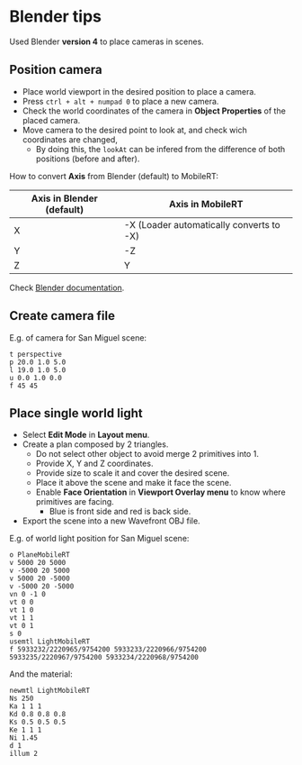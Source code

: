 # Blender tips

Used Blender **version 4** to place cameras in scenes.

## Position camera

* Place world viewport in the desired position to place a camera.
* Press `ctrl + alt + numpad 0` to place a new camera.
* Check the world coordinates of the camera in **Object Properties** of the placed camera.
* Move camera to the desired point to look at, and check wich coordinates are changed,
  * By doing this, the `lookAt` can be infered from the difference of both positions (before and after).

How to convert **Axis** from Blender (default) to MobileRT:

| Axis in Blender (default) | Axis in MobileRT                         |
|---------------------------|------------------------------------------|
| X                         | -X (Loader automatically converts to -X) |
| Y                         | -Z                                       |
| Z                         | Y                                        |

Check [Blender documentation](https://docs.blender.org/manual/en/latest/editors/3dview/navigate/camera_view.html#camera-positioning).

## Create camera file

E.g. of camera for San Miguel scene:

```text
t perspective
p 20.0 1.0 5.0
l 19.0 1.0 5.0
u 0.0 1.0 0.0
f 45 45
```

## Place single world light

* Select **Edit Mode** in **Layout menu**.
* Create a plan composed by 2 triangles.
  * Do not select other object to avoid merge 2 primitives into 1.
  * Provide X, Y and Z coordinates.
  * Provide size to scale it and cover the desired scene.
  * Place it above the scene and make it face the scene.
  * Enable **Face Orientation** in **Viewport Overlay menu** to know where primitives are facing.
    * Blue is front side and red is back side.
* Export the scene into a new Wavefront OBJ file.

E.g. of world light position for San Miguel scene:

```text
o PlaneMobileRT
v 5000 20 5000
v -5000 20 5000
v 5000 20 -5000
v -5000 20 -5000
vn 0 -1 0
vt 0 0
vt 1 0
vt 1 1
vt 0 1
s 0
usemtl LightMobileRT
f 5933232/2220965/9754200 5933233/2220966/9754200 5933235/2220967/9754200 5933234/2220968/9754200
```

And the material:

```text
newmtl LightMobileRT
Ns 250
Ka 1 1 1
Kd 0.8 0.8 0.8
Ks 0.5 0.5 0.5
Ke 1 1 1
Ni 1.45
d 1
illum 2
```
